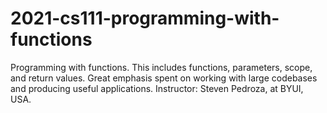 # 2021-cs111-programming-with-functions
 Programming with functions. This includes functions, parameters, scope, and return values. Great emphasis spent on working with large codebases and producing useful applications. Instructor:  Steven Pedroza, at BYUI, USA.

